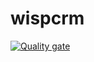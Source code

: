 # wispcrm

[![Quality gate](http://bc6e17f.online-server.cloud:9000/api/project_badges/quality_gate?project=org.wispcrm%3Awispcrm)](http://bc6e17f.online-server.cloud:9000/dashboard?id=org.wispcrm%3Awispcrm)
